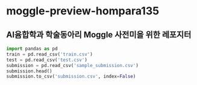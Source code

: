 # moggle-preview-hompara135
## AI윰합학과 학술동아리 Moggle 사전미을 위한 레포지터
```python
import pandas as pd
train = pd.read_csv('train.csv')
test = pd.read_csv('test.csv')
submission = pd.read_csv('sample_submission.csv')
submission.head()
submission.to_csv('submission.csv', index=False)
